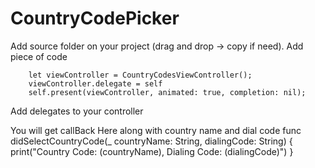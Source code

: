 # CountryCodePicker
Add source folder on your project (drag and drop -> copy if need).
Add piece of code 

        let viewController = CountryCodesViewController();
        viewController.delegate = self
        self.present(viewController, animated: true, completion: nil);
        
Add delegates to your controller 

You will get callBack Here along with country name and dial code
    func didSelectCountryCode(_ countryName: String, dialingCode: String) {
        print("Country Code: \(countryName), Dialing Code: (dialingCode)")
    }


